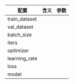 
|配置|含义|参数|
|-|-|-|
|train_dataset|||
|val_dataset|||
|batch_size|||
|iters|||
|optimizer|||
|learning_rate|||
|loss|||
|model|||
